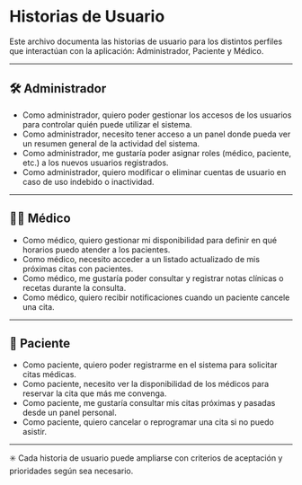 # Historias de Usuario

Este archivo documenta las historias de usuario para los distintos perfiles que interactúan con la aplicación: Administrador, Paciente y Médico.

---

## 🛠️ Administrador

- Como administrador, quiero poder gestionar los accesos de los usuarios para controlar quién puede utilizar el sistema.
- Como administrador, necesito tener acceso a un panel donde pueda ver un resumen general de la actividad del sistema.
- Como administrador, me gustaría poder asignar roles (médico, paciente, etc.) a los nuevos usuarios registrados.
- Como administrador, quiero modificar o eliminar cuentas de usuario en caso de uso indebido o inactividad.

---

## 🧑‍⚕️ Médico

- Como médico, quiero gestionar mi disponibilidad para definir en qué horarios puedo atender a los pacientes.
- Como médico, necesito acceder a un listado actualizado de mis próximas citas con pacientes.
- Como médico, me gustaría poder consultar y registrar notas clínicas o recetas durante la consulta.
- Como médico, quiero recibir notificaciones cuando un paciente cancele una cita.

---

## 🧍 Paciente

- Como paciente, quiero poder registrarme en el sistema para solicitar citas médicas.
- Como paciente, necesito ver la disponibilidad de los médicos para reservar la cita que más me convenga.
- Como paciente, me gustaría consultar mis citas próximas y pasadas desde un panel personal.
- Como paciente, quiero cancelar o reprogramar una cita si no puedo asistir.

---

✳️ Cada historia de usuario puede ampliarse con criterios de aceptación y prioridades según sea necesario.
